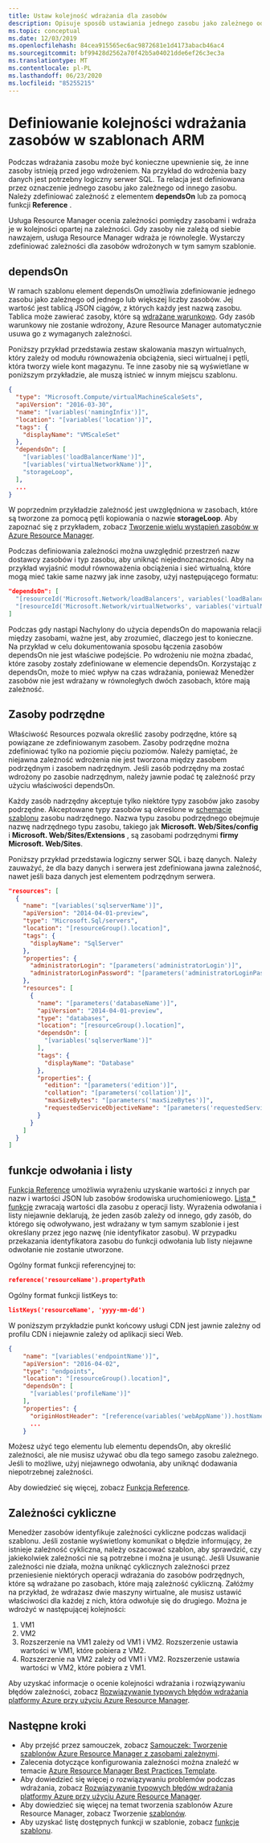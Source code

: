 ```yaml
---
title: Ustaw kolejność wdrażania dla zasobów
description: Opisuje sposób ustawiania jednego zasobu jako zależnego od innego zasobu podczas wdrażania, aby zapewnić, że zasoby są wdrażane w odpowiedniej kolejności.
ms.topic: conceptual
ms.date: 12/03/2019
ms.openlocfilehash: 84cea915565ec6ac9872681e1d4173abacb46ac4
ms.sourcegitcommit: bf99428d2562a70f42b5a04021dde6ef26c3ec3a
ms.translationtype: MT
ms.contentlocale: pl-PL
ms.lasthandoff: 06/23/2020
ms.locfileid: "85255215"
---
```

# <a name="define-the-order-for-deploying-resources-in-arm-templates"></a>Definiowanie kolejności wdrażania zasobów w szablonach ARM

Podczas wdrażania zasobu może być konieczne upewnienie się, że inne zasoby istnieją przed jego wdrożeniem. Na przykład do wdrożenia bazy danych jest potrzebny logiczny serwer SQL. Ta relacja jest definiowana przez oznaczenie jednego zasobu jako zależnego od innego zasobu. Należy zdefiniować zależność z elementem **dependsOn** lub za pomocą funkcji **Reference** .

Usługa Resource Manager ocenia zależności pomiędzy zasobami i wdraża je w kolejności opartej na zależności. Gdy zasoby nie zależą od siebie nawzajem, usługa Resource Manager wdraża je równolegle. Wystarczy zdefiniować zależności dla zasobów wdrożonych w tym samym szablonie.

## <a name="dependson"></a>dependsOn

W ramach szablonu element dependsOn umożliwia zdefiniowanie jednego zasobu jako zależnego od jednego lub większej liczby zasobów. Jej wartość jest tablicą JSON ciągów, z których każdy jest nazwą zasobu. Tablica może zawierać zasoby, które są [wdrażane warunkowo](conditional-resource-deployment.md). Gdy zasób warunkowy nie zostanie wdrożony, Azure Resource Manager automatycznie usuwa go z wymaganych zależności.

Poniższy przykład przedstawia zestaw skalowania maszyn wirtualnych, który zależy od modułu równoważenia obciążenia, sieci wirtualnej i pętli, która tworzy wiele kont magazynu. Te inne zasoby nie są wyświetlane w poniższym przykładzie, ale muszą istnieć w innym miejscu szablonu.

```json
{
  "type": "Microsoft.Compute/virtualMachineScaleSets",
  "apiVersion": "2016-03-30",
  "name": "[variables('namingInfix')]",
  "location": "[variables('location')]",
  "tags": {
    "displayName": "VMScaleSet"
  },
  "dependsOn": [
    "[variables('loadBalancerName')]",
    "[variables('virtualNetworkName')]",
    "storageLoop",
  ],
  ...
}
```

W poprzednim przykładzie zależność jest uwzględniona w zasobach, które są tworzone za pomocą pętli kopiowania o nazwie **storageLoop**. Aby zapoznać się z przykładem, zobacz [Tworzenie wielu wystąpień zasobów w Azure Resource Manager](copy-resources.md).

Podczas definiowania zależności można uwzględnić przestrzeń nazw dostawcy zasobów i typ zasobu, aby uniknąć niejednoznaczności. Aby na przykład wyjaśnić moduł równoważenia obciążenia i sieć wirtualną, które mogą mieć takie same nazwy jak inne zasoby, użyj następującego formatu:

```json
"dependsOn": [
  "[resourceId('Microsoft.Network/loadBalancers', variables('loadBalancerName'))]",
  "[resourceId('Microsoft.Network/virtualNetworks', variables('virtualNetworkName'))]"
]
```

Podczas gdy nastąpi Nachylony do użycia dependsOn do mapowania relacji między zasobami, ważne jest, aby zrozumieć, dlaczego jest to konieczne. Na przykład w celu dokumentowania sposobu łączenia zasobów dependsOn nie jest właściwe podejście. Po wdrożeniu nie można zbadać, które zasoby zostały zdefiniowane w elemencie dependsOn. Korzystając z dependsOn, może to mieć wpływ na czas wdrażania, ponieważ Menedżer zasobów nie jest wdrażany w równoległych dwóch zasobach, które mają zależność.

## <a name="child-resources"></a>Zasoby podrzędne

Właściwość Resources pozwala określić zasoby podrzędne, które są powiązane ze zdefiniowanym zasobem. Zasoby podrzędne można zdefiniować tylko na poziomie pięciu poziomów. Należy pamiętać, że niejawna zależność wdrożenia nie jest tworzona między zasobem podrzędnym i zasobem nadrzędnym. Jeśli zasób podrzędny ma zostać wdrożony po zasobie nadrzędnym, należy jawnie podać tę zależność przy użyciu właściwości dependsOn.

Każdy zasób nadrzędny akceptuje tylko niektóre typy zasobów jako zasoby podrzędne. Akceptowane typy zasobów są określone w [schemacie szablonu](https://github.com/Azure/azure-resource-manager-schemas) zasobu nadrzędnego. Nazwa typu zasobu podrzędnego obejmuje nazwę nadrzędnego typu zasobu, takiego jak **Microsoft. Web/Sites/config** i **Microsoft. Web/Sites/Extensions** , są zasobami podrzędnymi **firmy Microsoft. Web/Sites**.

Poniższy przykład przedstawia logiczny serwer SQL i bazę danych. Należy zauważyć, że dla bazy danych i serwera jest zdefiniowana jawna zależność, nawet jeśli baza danych jest elementem podrzędnym serwera.

```json
"resources": [
  {
    "name": "[variables('sqlserverName')]",
    "apiVersion": "2014-04-01-preview",
    "type": "Microsoft.Sql/servers",
    "location": "[resourceGroup().location]",
    "tags": {
      "displayName": "SqlServer"
    },
    "properties": {
      "administratorLogin": "[parameters('administratorLogin')]",
      "administratorLoginPassword": "[parameters('administratorLoginPassword')]"
    },
    "resources": [
      {
        "name": "[parameters('databaseName')]",
        "apiVersion": "2014-04-01-preview",
        "type": "databases",
        "location": "[resourceGroup().location]",
        "dependsOn": [
          "[variables('sqlserverName')]"
        ],
        "tags": {
          "displayName": "Database"
        },
        "properties": {
          "edition": "[parameters('edition')]",
          "collation": "[parameters('collation')]",
          "maxSizeBytes": "[parameters('maxSizeBytes')]",
          "requestedServiceObjectiveName": "[parameters('requestedServiceObjectiveName')]"
        }
      }
    ]
  }
]
```

## <a name="reference-and-list-functions"></a>funkcje odwołania i listy

[Funkcja Reference](template-functions-resource.md#reference) umożliwia wyrażeniu uzyskanie wartości z innych par nazw i wartości JSON lub zasobów środowiska uruchomieniowego. [Lista * funkcje](template-functions-resource.md#list) zwracają wartości dla zasobu z operacji listy.  Wyrażenia odwołania i listy niejawnie deklarują, że jeden zasób zależy od innego, gdy zasób, do którego się odwoływano, jest wdrażany w tym samym szablonie i jest określany przez jego nazwę (nie identyfikator zasobu). W przypadku przekazania identyfikatora zasobu do funkcji odwołania lub listy niejawne odwołanie nie zostanie utworzone.

Ogólny format funkcji referencyjnej to:

```json
reference('resourceName').propertyPath
```

Ogólny format funkcji listKeys to:

```json
listKeys('resourceName', 'yyyy-mm-dd')
```

W poniższym przykładzie punkt końcowy usługi CDN jest jawnie zależny od profilu CDN i niejawnie zależy od aplikacji sieci Web.

```json
{
    "name": "[variables('endpointName')]",
    "apiVersion": "2016-04-02",
    "type": "endpoints",
    "location": "[resourceGroup().location]",
    "dependsOn": [
      "[variables('profileName')]"
    ],
    "properties": {
      "originHostHeader": "[reference(variables('webAppName')).hostNames[0]]",
      ...
    }
```

Możesz użyć tego elementu lub elementu dependsOn, aby określić zależności, ale nie musisz używać obu dla tego samego zasobu zależnego. Jeśli to możliwe, użyj niejawnego odwołania, aby uniknąć dodawania niepotrzebnej zależności.

Aby dowiedzieć się więcej, zobacz [Funkcja Reference](template-functions-resource.md#reference).

## <a name="circular-dependencies"></a>Zależności cykliczne

Menedżer zasobów identyfikuje zależności cykliczne podczas walidacji szablonu. Jeśli zostanie wyświetlony komunikat o błędzie informujący, że istnieje zależność cykliczna, należy oszacować szablon, aby sprawdzić, czy jakiekolwiek zależności nie są potrzebne i można je usunąć. Jeśli Usuwanie zależności nie działa, można uniknąć cyklicznych zależności przez przeniesienie niektórych operacji wdrażania do zasobów podrzędnych, które są wdrażane po zasobach, które mają zależność cykliczną. Załóżmy na przykład, że wdrażasz dwie maszyny wirtualne, ale musisz ustawić właściwości dla każdej z nich, która odwołuje się do drugiego. Można je wdrożyć w następującej kolejności:

1. VM1
2. VM2
3. Rozszerzenie na VM1 zależy od VM1 i VM2. Rozszerzenie ustawia wartości w VM1, które pobiera z VM2.
4. Rozszerzenie na VM2 zależy od VM1 i VM2. Rozszerzenie ustawia wartości w VM2, które pobiera z VM1.

Aby uzyskać informacje o ocenie kolejności wdrażania i rozwiązywaniu błędów zależności, zobacz [Rozwiązywanie typowych błędów wdrażania platformy Azure przy użyciu Azure Resource Manager](common-deployment-errors.md).

## <a name="next-steps"></a>Następne kroki

* Aby przejść przez samouczek, zobacz [Samouczek: Tworzenie szablonów Azure Resource Manager z zasobami zależnymi](template-tutorial-create-templates-with-dependent-resources.md).
* Zalecenia dotyczące konfigurowania zależności można znaleźć w temacie [Azure Resource Manager Best Practices Template](template-best-practices.md).
* Aby dowiedzieć się więcej o rozwiązywaniu problemów podczas wdrażania, zobacz [Rozwiązywanie typowych błędów wdrażania platformy Azure przy użyciu Azure Resource Manager](common-deployment-errors.md).
* Aby dowiedzieć się więcej na temat tworzenia szablonów Azure Resource Manager, zobacz Tworzenie [szablonów](template-syntax.md).
* Aby uzyskać listę dostępnych funkcji w szablonie, zobacz [funkcje szablonu](template-functions.md).

